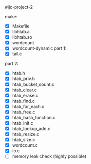 #ijc-project-2

make:
- [x] Makefile
- [x] libhtab.a
- [x] libhtab.so
- [x] wordcount
- [x] wordcount-dynamic
part 1:
- [x] tail.c

part 2:
- [x] htab.h
- [x] htab_priv.h
- [x] htab_bucket_count.c
- [x] htab_clear.c
- [x] htab_erase.c
- [x] htab_find.c
- [x] htab_for_each.c
- [x] htab_free.c
- [x] htab_hash_function.c
- [x] htab_init.c
- [x] htab_lookup_add.c
- [x] htab_resize.c
- [x] htab_size.c
- [x] wordcount.c
- [x] io.c
- [ ] memory leak check (highly possible)